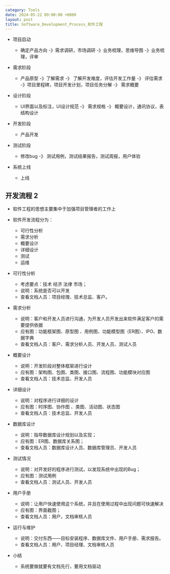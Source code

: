 ```yaml
---
category: Tools
date: 2024-05-22 09:00:00 +0800
layout: post
title: Software_Development_Process_软件工程
---
```


+ 项目启动
  + 确定产品方向 -》需求调研，市场调研 -》业务梳理，思维导图 -》业务梳理，评审

+ 需求阶段
  + 产品原型 -》了解需求 -》 了解开发难度，评估开发工作量 -》 评估需求 -》项目里程碑，项目开发计划，项目任务分解 -》 需求概要

+ 设计阶段
  + UI界面以及标注，UI设计规范 -》 需求规格 -》 概要设计，通讯协议，表结构设计

+ 开发阶段
  + 产品开发

+ 测试阶段
  + 修改bug -》 测试用例，测试结果报告，测试周报，用户体验

+ 系统上线
  + 上线

## 开发流程 2

+ 软件工程的思想主要集中于加强项目管理者的工作上
+ 软件开发流程分为：
  + 可行性分析
  + 需求分析
  + 概要设计
  + 详细设计
  + 测试
  + 运维

+ 可行性分析
  + 考虑要点：技术 经济 法律 市场；
  + 说明：系统是否可以开发
  + 查看文档人员：项目经理、技术总监、客户。

+ 需求分析
  + 说明：客户和开发人员进行沟通，为开发人员开发出来软件满足客户的需要提供依据
  + 应有图：功能框架图、原型图 、用例图、功能模型图（ER图）、IPO、数据字典
  + 查看文档人员：客户、需求分析人员、开发人员、测试人员

+  概要设计
   + 说明：开发阶段对整体框架进行设计
   + 应有图：架构图、包图、类图、接口图、流程图、功能模块对应图
   + 查看文档人员：技术总监、开发人员

+ 详细设计
  + 说明：对程序进行详细的设计
  + 应有图：时序图、协作图 、类图、活动图、状态图
  + 查看文档人员：技术总监、开发人员

+ 数据库设计
  + 说明：指导数据库设计规划以及实现；
  + 应有图：ER图、数据库关系图；
  + 查看文档人员：数据库设计人员、数据库管理员、开发人员

+ 测试情况
  + 说明：对开发好的程序进行测试，以发现系统中出现的Bug；
  + 应有图：测试用例
  + 查看文档人员：测试人员、开发人员

+ 用户手册
  + 说明：让用户快速使用这个系统，并且在使用过程中出现问题可快速解决
  + 应有图：界面截图；
  + 查看文档人员：用户，文档审核人员

+ 运行与维护
  + 说明：交付东西——目标安装程序、数据库文件、用户手册、需求报告。
  + 查看文档人员：用户、项目经理、文档审核人员

+ 小结
  + 系统要做就要有文档先行，要用文档驱动